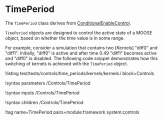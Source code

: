 # TimePeriod

The `TimePeriod` class derives from [ConditionalEnableControl](/ConditionalEnableControl.md).

`TimePeriod` objects are designed to control the active state of a MOOSE object,
based on whether the time value is in some range.

For example, consider a simulation that contains two [Kernels] "diff0" and "diff1". Initially,
"diff0" is active and after time 0.49 "diff1" becomes active and "diff0" is disabled. The following
code snippet demonstrates how this switching of kernels is achieved with the `TimePeriod` object.

!listing test/tests/controls/time_periods/kernels/kernels.i block=Controls

!syntax parameters /Controls/TimePeriod

!syntax inputs /Controls/TimePeriod

!syntax children /Controls/TimePeriod

!tag name=TimePeriod pairs=module:framework system:controls
